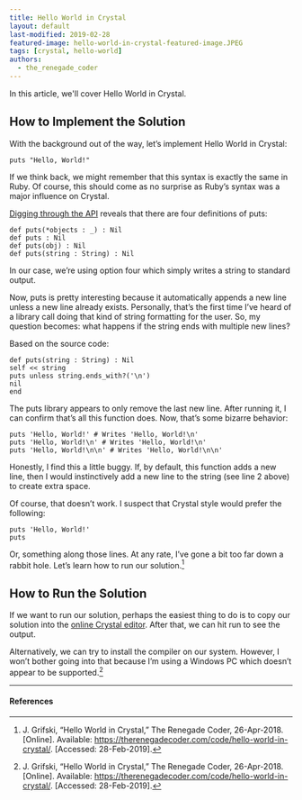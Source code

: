 ```yaml
---
title: Hello World in Crystal
layout: default
last-modified: 2019-02-28
featured-image: hello-world-in-crystal-featured-image.JPEG
tags: [crystal, hello-world]
authors:
  - the_renegade_coder
---
```


In this article, we'll cover Hello World in Crystal.

## How to Implement the Solution

With the background out of the way, let’s implement Hello World in Crystal:

```crystal
puts "Hello, World!"
```

If we think back, we might remember that this syntax is exactly the same in Ruby. 
Of course, this should come as no surprise as Ruby’s syntax was a major influence 
on Crystal.

[Digging through the API][1] reveals that there are four definitions of puts:

```crystal
def puts(*objects : _) : Nil
def puts : Nil
def puts(obj) : Nil
def puts(string : String) : Nil
```

In our case, we’re using option four which simply writes a string to standard output.

Now, puts is pretty interesting because it automatically appends a new line unless 
a new line already exists. Personally, that’s the first time I’ve heard of a library 
call doing that kind of string formatting for the user. So, my question becomes: what 
happens if the string ends with multiple new lines?

Based on the source code:

```crystal
def puts(string : String) : Nil
self << string
puts unless string.ends_with?('\n')
nil
end
```

The puts library appears to only remove the last new line. After running it, I can 
confirm that’s all this function does. Now, that’s some bizarre behavior:

```crystal
puts 'Hello, World!' # Writes 'Hello, World!\n'
puts 'Hello, World!\n' # Writes 'Hello, World!\n'
puts 'Hello, World!\n\n' # Writes 'Hello, World!\n\n'
```

Honestly, I find this a little buggy. If, by default, this function adds a new 
line, then I would instinctively add a new line to the string (see line 2 above) to 
create extra space.

Of course, that doesn’t work. I suspect that Crystal style would prefer the following:

```crystal
puts 'Hello, World!'
puts
```

Or, something along those lines. At any rate, I’ve gone a bit too far down a rabbit hole. 
Let’s learn how to run our solution.[^1]

## How to Run the Solution

If we want to run our solution, perhaps the easiest thing to do is to copy our solution 
into the [online Crystal editor][2]. After that, we can hit run to see the output.

Alternatively, we can try to install the compiler on our system. However, I won’t bother 
going into that because I’m using a Windows PC which doesn’t appear to be supported.[^1]

---

#### References

[^1]: J. Grifski, “Hello World in Crystal,” The Renegade Coder, 26-Apr-2018. [Online]. Available: <https://therenegadecoder.com/code/hello-world-in-crystal/>. [Accessed: 28-Feb-2019].


[1]: https://crystal-lang.org/api
[2]: https://play.crystal-lang.org/
